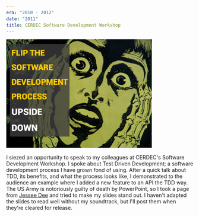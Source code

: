 ```yaml
---
era: "2010 - 2012"
date: "2011"
title: CERDEC Software Development Workshop
---
```


![TDD presentation slide](./tdd-slide.png)

I siezed an opportunity to speak to my colleagues at CERDEC's Software
Development Workshop. I spoke about Test Driven Development; a software
development process I have grown fond of using. After a quick talk about TDD,
its benefits, and what the process looks like, I demonstrated to the audience an
example where I added a new feature to an API the TDD way. The US Army is
notoriously guilty of death by PowerPoint, so I took a page from [Jessee
Dee](https://www.slideshare.net/jessedee) and tried to make my slides stand out.
I haven't adapted the slides to read well without my soundtrack, but I'll post
them when they're cleared for release.
